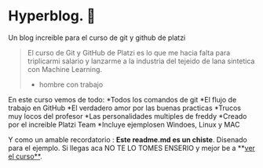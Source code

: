# Hyperblog. 💚

Un blog increible para el curso de git y github de platzi
> El curso de Git y GitHub de Platzi es lo que me hacia falta para triplicarmi salario y lanzarme a la industria del tejeido de lana sintetica con Machine Learning.
> - hombre con trabajo

En este curso vemos de todo:
*Todos los comandos de git
*El flujo de trabajo en GitHub
*El verdadero amor por las buenas practicas
*Trucos muy locos del profesor
*Las personalidades multiples de freddy
*Creado por el increible Platzi Team
*Incluye ejemplosen Windoes, Linux y MAC

Y como un amable recordatorio : **Este readme.md es un chiste**. Disenado para el ejemplo. Si llegas aca NO TE LO TOMES ENSERIO y mejor be a **[ver el curso**](https://platzi.com/cursos/git-github/).